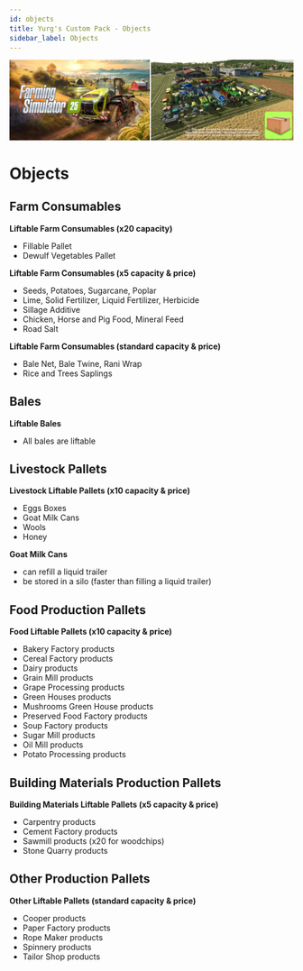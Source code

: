 ```yaml
---
id: objects
title: Yurg's Custom Pack - Objects
sidebar_label: Objects
---
```

[![](modHeader.png)](modScreen.png)
# Objects

## Farm Consumables

**Liftable Farm Consumables (x20 capacity)**
- Fillable Pallet
- Dewulf Vegetables Pallet

**Liftable Farm Consumables (x5 capacity & price)**
- Seeds, Potatoes, Sugarcane, Poplar
- Lime, Solid Fertilizer, Liquid Fertilizer, Herbicide
- Sillage Additive
- Chicken, Horse and Pig Food, Mineral Feed
- Road Salt

**Liftable Farm Consumables (standard capacity & price)**
- Bale Net, Bale Twine, Rani Wrap
- Rice and Trees Saplings

## Bales

**Liftable Bales**
- All bales are liftable

## Livestock Pallets

**Livestock Liftable Pallets (x10 capacity & price)**
- Eggs Boxes
- Goat Milk Cans
- Wools
- Honey

**Goat Milk Cans**
- can refill a liquid trailer
- be stored in a silo (faster than filling a liquid trailer)

## Food Production Pallets

**Food Liftable Pallets (x10 capacity & price)**
- Bakery Factory products
- Cereal Factory products
- Dairy products
- Grain Mill products
- Grape Processing products
- Green Houses products
- Mushrooms Green House products
- Preserved Food Factory products
- Soup Factory products
- Sugar Mill products
- Oil Mill products
- Potato Processing products

## Building Materials Production Pallets

**Building Materials Liftable Pallets (x5 capacity & price)**
- Carpentry products
- Cement Factory products
- Sawmill products (x20 for woodchips)
- Stone Quarry products

## Other Production Pallets

**Other Liftable Pallets (standard capacity & price)**
- Cooper products
- Paper Factory products
- Rope Maker products
- Spinnery products
- Tailor Shop products
